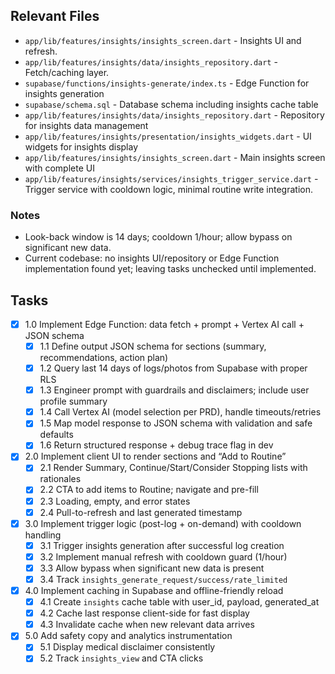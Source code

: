 ## Relevant Files

- `app/lib/features/insights/insights_screen.dart` - Insights UI and refresh.
- `app/lib/features/insights/data/insights_repository.dart` - Fetch/caching layer.
- `supabase/functions/insights-generate/index.ts` - Edge Function for insights generation
- `supabase/schema.sql` - Database schema including insights cache table
- `app/lib/features/insights/data/insights_repository.dart` - Repository for insights data management
- `app/lib/features/insights/presentation/insights_widgets.dart` - UI widgets for insights display
- `app/lib/features/insights/insights_screen.dart` - Main insights screen with complete UI
- `app/lib/features/insights/services/insights_trigger_service.dart` - Trigger service with cooldown logic, minimal routine write integration.

### Notes

- Look-back window is 14 days; cooldown 1/hour; allow bypass on significant new data.
- Current codebase: no insights UI/repository or Edge Function implementation found yet; leaving tasks unchecked until implemented.

## Tasks

- [x] 1.0 Implement Edge Function: data fetch + prompt + Vertex AI call + JSON schema
  - [x] 1.1 Define output JSON schema for sections (summary, recommendations, action plan)
  - [x] 1.2 Query last 14 days of logs/photos from Supabase with proper RLS
  - [x] 1.3 Engineer prompt with guardrails and disclaimers; include user profile summary
  - [x] 1.4 Call Vertex AI (model selection per PRD), handle timeouts/retries
  - [x] 1.5 Map model response to JSON schema with validation and safe defaults
  - [x] 1.6 Return structured response + debug trace flag in dev

- [x] 2.0 Implement client UI to render sections and “Add to Routine”
  - [x] 2.1 Render Summary, Continue/Start/Consider Stopping lists with rationales
  - [x] 2.2 CTA to add items to Routine; navigate and pre-fill
  - [x] 2.3 Loading, empty, and error states
  - [x] 2.4 Pull-to-refresh and last generated timestamp

- [x] 3.0 Implement trigger logic (post-log + on-demand) with cooldown handling
  - [x] 3.1 Trigger insights generation after successful log creation
  - [x] 3.2 Implement manual refresh with cooldown guard (1/hour)
  - [x] 3.3 Allow bypass when significant new data is present
  - [x] 3.4 Track `insights_generate_request/success/rate_limited`

- [x] 4.0 Implement caching in Supabase and offline-friendly reload
  - [x] 4.1 Create `insights` cache table with user_id, payload, generated_at
  - [x] 4.2 Cache last response client-side for fast display
  - [x] 4.3 Invalidate cache when new relevant data arrives

- [x] 5.0 Add safety copy and analytics instrumentation
  - [x] 5.1 Display medical disclaimer consistently
  - [x] 5.2 Track `insights_view` and CTA clicks
